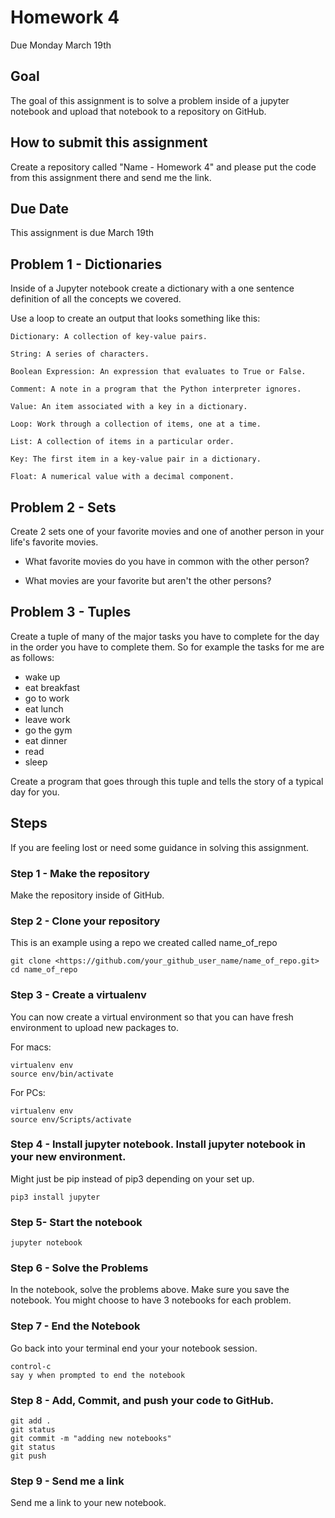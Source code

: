 # Homework 4
Due Monday March 19th

## Goal
The goal of this assignment is to solve a problem inside of a jupyter notebook and upload that notebook to a repository on GitHub.

## How to submit this assignment
Create a repository called "Name - Homework 4" and please put the code from this assignment there and send me the link.

## Due Date
This assignment is due March 19th

## Problem 1 - Dictionaries
Inside of a Jupyter notebook create a dictionary with a one sentence definition of  all the concepts we covered.

Use a loop to create an output that looks something like this:

```
Dictionary: A collection of key-value pairs.

String: A series of characters.

Boolean Expression: An expression that evaluates to True or False.

Comment: A note in a program that the Python interpreter ignores.

Value: An item associated with a key in a dictionary.

Loop: Work through a collection of items, one at a time.

List: A collection of items in a particular order.

Key: The first item in a key-value pair in a dictionary.

Float: A numerical value with a decimal component.
```

## Problem 2 - Sets
Create 2 sets one of your favorite movies and one of another person in your life's favorite movies.

- What favorite movies do you have in common with the other person?

- What movies are your favorite but aren't the other persons?

## Problem 3 - Tuples
Create a tuple of many of the major tasks you have to complete for the day in the order you have to complete them. So for example the tasks for me are as follows:

- wake up
- eat breakfast
- go to work
- eat lunch
- leave work
- go the gym
- eat dinner
- read
- sleep

Create a program that goes through this tuple and tells the story of a typical day for you.

## Steps
If you are feeling lost or need some guidance in solving this assignment.  

### Step 1 - Make the repository
Make the repository inside of GitHub.

### Step 2 - Clone your repository

This is an example using a repo we created called name_of_repo
```
git clone <https://github.com/your_github_user_name/name_of_repo.git>
cd name_of_repo
```

### Step 3 - Create a virtualenv
You can now create a virtual environment so that you can have fresh environment to upload new packages to.

For macs:
```
virtualenv env
source env/bin/activate
```

For PCs:
```
virtualenv env
source env/Scripts/activate
```

### Step 4 - Install jupyter notebook. Install jupyter notebook in your new environment.
Might just be pip instead of pip3 depending on your set up.
```
pip3 install jupyter
```

### Step 5-  Start the notebook
```
jupyter notebook
```

### Step 6 - Solve the Problems
In the notebook, solve the problems above. Make sure you save the notebook. You might choose to have 3 notebooks for each problem.

### Step 7 - End the Notebook
Go back into your terminal end your your notebook session.
```
control-c
say y when prompted to end the notebook
```

### Step 8 - Add, Commit, and push your code to GitHub.
```
git add .
git status
git commit -m "adding new notebooks"
git status
git push
```

### Step 9 - Send me a link 
Send me a link to your new notebook.
